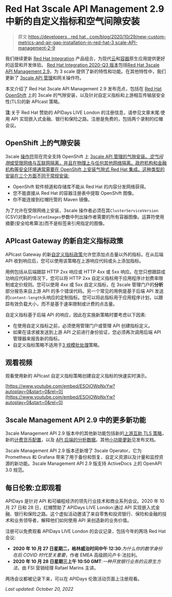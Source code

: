 # Red Hat 3scale API Management 2.9 中新的自定义指标和空气间隙安装

> 原文:[https://developers . red hat . com/blog/2020/10/29/new-custom-metrics-and-air-gap-installation-in-red-hat-3 scale-API-management-2-9](https://developers.redhat.com/blog/2020/10/29/new-custom-metrics-and-air-gapped-installation-in-red-hat-3scale-api-management-2-9)

我们继续更新 [Red Hat Integration](https://www.redhat.com/en/products/integration) 产品组合，为现代[云](https://developers.redhat.com/topics/serverless-architecture)和[容器](https://developers.redhat.com/topics/containers)原生应用提供更好的运营和开发体验。 [Red Hat Integration 2020-Q3 版本](https://access.redhat.com/documentation/en-us/red_hat_integration/2020-q3/html/release_notes_for_red_hat_integration_2020-q3/)包括[Red Hat 3scale API Management 2.9](https://access.redhat.com/documentation/en-us/red_hat_3scale_api_management/2.9/html-single/release_notes_for_red_hat_3scale_api_management_2.9_on-premises/index)，为 3 scale 提供了新的特性和功能。在其他特性中，我们更新了 [3scale API 管理](https://developers.redhat.com/products/3scale/overview)和网关操作符。

本文介绍了 Red Hat 3scale API Management 2.9 发布亮点，包括在 [Red Hat OpenShift](https://developers.redhat.com/products/openshift/overview) 上的 3scale 的气隙安装，以及针对自定义指标和上游相互传输层安全性(TLS)的新 APIcast 策略。

**注**:关于 Red Hat 赞助的 APIDays LIVE London 的注册信息，请参见文章末尾:使用 API 实现嵌入式金融、银行和保险之路。注册是免费的，包括两个录制的红帽会议。

## OpenShift 上的气隙安装

3scale [操作符](https://developers.redhat.com/topics/kubernetes/operators)现在完全支持 OpenShift 上 [3scale API 管理的气隙安装。*空气间隙*或受限网络与互联网隔离，并且在物理上与任何其他网络隔离。政府机构和金融机构等安全环境通常需要在 OpenShift 上安装气隙式 Red Hat 集成。这种类型的安装在三个方面不同于常规安装:](https://access.redhat.com/documentation/en-us/red_hat_3scale_api_management/2.9/html-single/installing_3scale/index#installing-configuring-threescale-operator-using-olm)

*   OpenShift 软件频道和存储库不能从 Red Hat 的内容分发网络获得。
*   您不能直接从 Red Hat 的容器注册表中提取 OpenShift 图像。
*   你不能连接到红帽托管的 Maven 镜像。

为了允许在受限网络上安装，3scale 操作者必须在其`ClusterServiceVersion` (CSV)对象的`relatedImages`参数中列出操作者需要的所有容器图像。运算符使用摘要(安全哈希算法)而不是标签来引用指定的图像。

## APIcast Gateway 的新自定义指标政策

APIcast Gateway 的新[自定义指标政策](https://access.redhat.com/documentation/en-us/red_hat_3scale_api_management/2.9/html-single/administering_the_api_gateway/index#custom-metrics)允许您添加点击量以外的指标。在从后端 API 收到响应后，您可以使用该策略在上游响应代码或头上添加指标。

用例包括从后端跟踪 HTTP 2xx 响应或 HTTP 4xx 或 5xx 响应。在您只想跟踪成功响应代码的情况下，您可以将 HTTP 2xx 自定义指标用于应用程序计划费率限制或定价规则。您可以使用 4xx 或 5xx 自定义指标，在 3scale 管理门户的**分析**部分报告来自上游 API 的多个错误代码。另一个常见的用例是基于后端 API 发送的`content-length`头响应的定制指标。您可以将此指标用于应用程序计划，以跟踪有效负载大小，而不是基于速率限制或计费的点击量。

自定义指标基于后端 API 的响应，因此在实施新策略时要考虑以下因素:

*   在使用自定义指标之前，必须使用管理门户或管理 API 创建指标定义。
*   如果在请求被发送到上游 API 之前进行身份验证，您必须再次调用后端 API 管理器来报告新的指标。
*   自定义指标策略不适用于[3 规模批处理](https://access.redhat.com/documentation/en-us/red_hat_3scale_api_management/2.9/html/administering_the_api_gateway/apicast_policies#batcher)策略。

## 观看视频

观看使用新的 APIcast 自定义指标策略创建自定义指标的快速实时演示。

[https://www.youtube.com/embed/ESOjOWpNxYw?autoplay=0&start=0&rel=0](https://www.youtube.com/embed/ESOjOWpNxYw?autoplay=0&start=0&rel=0)

## 3scale Management API 2.9 中的更多新功能

3scale Management API 2.9 版本中的其他新功能包括新的[上游互助 TLS 策略](https://access.redhat.com/documentation/en-us/red_hat_3scale_api_management/2.9/html-single/administering_the_api_gateway/index#upstream-mtls)，新的[计费货币配置](https://access.redhat.com/documentation/en-us/red_hat_3scale_api_management/2.9/html-single/admin_portal_guide/index#yaml_configuration_for_currencies)，以及 [API 后端的分析数据](https://access.redhat.com/documentation/en-us/red_hat_3scale_api_management/2.9/html-single/admin_portal_guide/index#checking_analytics_for_backends)。其他[小功能更新](https://access.redhat.com/documentation/en-us/red_hat_3scale_api_management/2.9/html-single/release_notes_for_red_hat_3scale_api_management_2.9_on-premises/index#minor_features)见发布文档。

3scale Management API 2.9 版本还新增了 3scale Operator，它为 Prometheus 和 Grafana 带来了用于备份和恢复、自定义资源以及计量和监控资源的新功能。3scale Management API 2.9 版支持 ActiveDocs 上的 OpenAPI 3.0 规范。

## 每日伦敦:立即观看

APIDays 是针对 API 和可编程经济的领先行业技术和商业系列会议。2020 年 10 月 27 日和 28 日，红帽赞助了 APIDays LIVE London:通过 API 实现嵌入式金融、银行和保险之路。这个虚拟活动邀请了来自零售和投资银行、保险和金融的技术和业务领导者，解释他们如何使用 API 来创造新的业务价值。

注册可以免费观看 APIDays LIVE London 的会议记录，包括今年的两场 Red Hat 会议:

*   **2020 年 10 月 27 日星期二，格林威治时间中午 12:30**:*为什么你的数字身份在后 COVID 时代至关重要*，作者 EMEA 高级顾问卢卡·法拉利。
*   **2020 年 10 月 28 日星期三上午 10:50 GMT**:*一种开放银行业务的云原生方法*，由 FSI 营销经理 Rafael Marins 主讲。

两场会议都被记录下来，可以在 APIDays 伦敦活动页面上注册观看。

*Last updated: October 20, 2022*